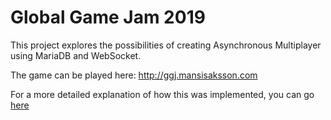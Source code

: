 # Global Game Jam 2019

This project explores the possibilities of creating Asynchronous Multiplayer using MariaDB and WebSocket.

The game can be played here: http://ggj.mansisaksson.com

For a more detailed explanation of how this was implemented, you can go [here](http://mansisaksson.com/view/5d0fd8cc1304b40033ff50e8)

